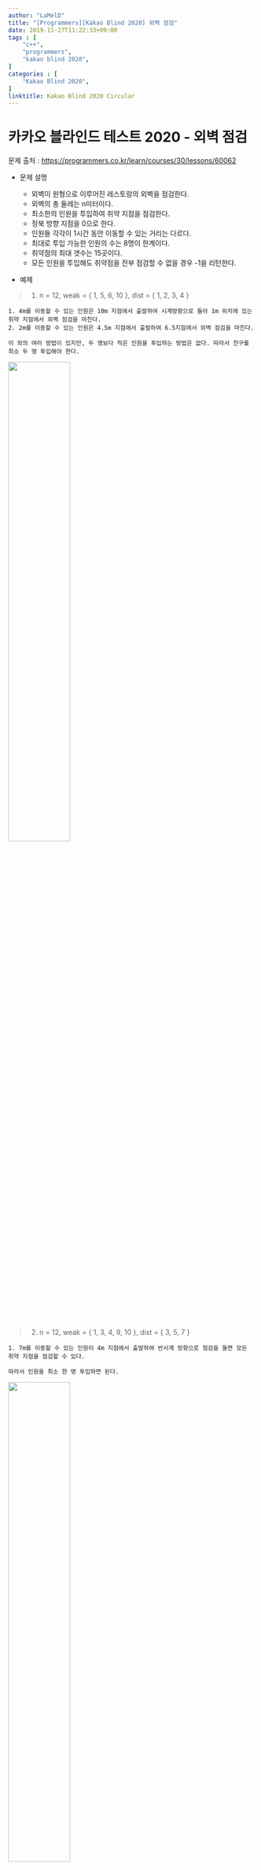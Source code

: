 ```yaml
---
author: "LaMelD"
title: "[Programmers][Kakao Blind 2020] 외벽 점검"
date: 2019-11-27T11:22:33+09:00
tags : [
    "c++",
    "programmers",
    "kakao blind 2020",
]
categories : [
    "Kakao Blind 2020",
]
linktitle: Kakao Blind 2020 Circular
---
```


<h1>카카오 블라인드 테스트 2020 - 외벽 점검</h1>

문제 출처 : <a href="https://programmers.co.kr/learn/courses/30/lessons/60062">https://programmers.co.kr/learn/courses/30/lessons/60062</a>

- 문제 설명
	- 외벽이 원형으로 이루어진 레스토랑의 외벽을 점검한다.
	- 외벽의 총 둘레는 n미터이다.
	- 최소한의 인원을 투입하여 취약 지점을 점검한다.
	- 정북 방향 지점을 0으로 한다.
	- 인원들 각각이 1시간 동안 이동할 수 있는 거리는 다르다.
	- 최대로 투입 가능한 인원의 수는 8명이 한계이다.
	- 취약점의 최대 갯수는 15곳이다.
	- 모든 인원을 투입해도 취약점을 전부 점검할 수 없을 경우 -1을 리턴한다.
	
- 예제

>1. n = 12, weak = { 1, 5, 6, 10 }, dist = { 1, 2, 3, 4 }
```
1. 4m를 이동할 수 있는 인원은 10m 지점에서 출발하여 시계방향으로 돌아 1m 위치에 있는 취약 지점에서 외벽 점검을 마친다.
2. 2m를 이동할 수 있는 인원은 4.5m 지점에서 출발하여 6.5지점에서 외벽 점검을 마친다.

이 외의 여러 방법이 있지만, 두 명보다 적은 인원을 투입하는 방법은 없다. 따라서 친구를 최소 두 명 투입해야 한다.
```
<img src="/images/circular1.jpg" width=50% height=50%>

>2. n = 12, weak = { 1, 3, 4, 9, 10 }, dist = { 3, 5, 7 }
```
1. 7m를 이동할 수 있는 인원이 4m 지점에서 출발하여 반시계 방향으로 점검을 돌면 모든 취약 지점을 점검할 수 있다.

따라서 인원을 최소 한 명 투입하면 된다.
```
<img src="/images/circular2.jpg" width=50% height=50%>

- 문제 풀이
	1. dist 배열을 내림차순으로 정렬한다.(많은 지역을 커버할 수 있는 인원을 우선으로한다)
	2. 레스토랑이 원형으로 되어 있으므로 weak 배열을 초기 버전부터시작하여 가장 앞의 취약점에 n을 더하여 취약점의 위치를 재조정한다.
		- n = 5, weak = { 1, 3, 4 } : 초기 (1번재 반복)
		- weak = { 3, 4, 6 } : 2번째 반복
		- weak = { 4, 6, 8 } : 3번째 반복
	3. 선발 인원을 1명 부터 최대 인원까지 부여한다.
	4. 각각 선발된 인원으로 모든 취약점이 커버될 수 있는지 판단한다.
	5. 모든 취약점이 커버될 수 있다면 answer값을 갱신해준다.
	6. 모든 경우를 진행했지만 answer값에 변화가 없다면 -1을 리턴한다.
	
>Code
```
#include <algorithm>
#include <string>
#include <vector>

using namespace std;

int solution(int n, vector<int> weak, vector<int> dist)
{
	int answer = 9;

	//dist를 내림차순으로 정렬
	sort(dist.begin(), dist.end(), [](int a, int b) { return a > b; });

	int ret;
	//weak 초기부터 시작하여 가장 작은 값에 n을 더해가며 n회 진행한다.
	for (int i = 0; i < n; i++)
	{
		//각 weak 버전에서 최소 인원을 찾기위한 초기 세팅
		vector<int> selected;
		ret = 1;
		int dsize = dist.size();
		bool allcover = false;

		//모든 취약점이 커버되지 않았고
		//투입 가능한 인원을 초과하지 않았을 때 까지 계속한다.
		while (ret <= dsize && !allcover)
		{
			allcover = true;
			selected.clear();
			//인원 수 만큼 가장 많은 지역을 움직일 수 있는 인원을 추가한다.
			for (int i = 0; i < ret; i++)
			{
				selected.push_back(dist[i]);
			}

			//선발된 인원들이 어떤 순서로 취약지점을 커버했을 때
			//모든 취약지점이 커버될 수 있는지 또는 커버할 수 없는지 
			//순열 조합으로 알아낸다.
			do
			{
				allcover = true;
				int si = 0;
				int wi = 0;

				//해당 인원이 커버할 지점을 선택한다.
				int start = weak[wi];
				int end = start + selected[si];
				while (1)
				{
					//해당 인원이 커버할 수 있다면
					if (start <= weak[wi] && weak[wi] <= end)
					{
						wi++;
						//마지막 취약지점이라면
						if (weak.size() <= wi)
						{
							allcover = true;
							break;
						}
					}
					//해당 인원이 커버할 수 없다면
					else
					{
						si++;
						//선발된 인원들로 모든 취약지를 커버할 수 없다면
						if (ret <= si)
						{
							allcover = false;
							break;
						}

						start = weak[wi];
						end = start + selected[si];
					}
				}

				//모든 지역이 커버되었다면 answer를 갱신한다.
				if (allcover)
				{
					answer = answer < ret ? answer : ret;
				}
			} while (prev_permutation(selected.begin(), selected.end()));

			//인원을 늘린다.
			ret++;
		}

		//첫번째 지점에 n을 더하여 정렬후 다시 진행하여
		//최소값을 탐색한다.
		weak[0] += n;
		sort(weak.begin(), weak.end());
	}

	//초기 answer값과 변화가 없다면 -1을 리턴한다.
	if (answer == 9)
	{
		return -1;
	}

	return answer;
}
```